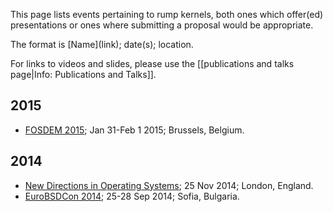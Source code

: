 This page lists events pertaining to rump kernels, both ones which offer(ed) presentations or ones where
submitting a proposal would be appropriate.

The format is [Name]\(link\); date(s); location.

For links to videos and slides, please use the [[publications and talks page|Info: Publications and Talks]].

2015
----

* [FOSDEM 2015](https://fosdem.org/2015); Jan 31-Feb 1 2015; Brussels, Belgium.

2014
----

* [New Directions in Operating Systems](http://operatingsystems.io); 25 Nov 2014; London, England.
* [EuroBSDCon 2014](http://2014.eurobsdcon.org); 25-28 Sep 2014; Sofia, Bulgaria.